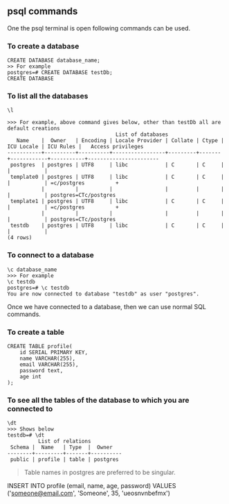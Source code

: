 ## psql commands
One the psql terminal is open following commands can be used.

### To create a database
```
CREATE DATABASE database_name;
>> For example
postgres=# CREATE DATABASE testDb;
CREATE DATABASE
```

### To list all the databases
```
\l

>>> For example, above command gives below, other than testDb all are default creations
                                   List of databases
   Name    |  Owner   | Encoding | Locale Provider | Collate | Ctype | ICU Locale | ICU Rules |   Access privileges   
-----------+----------+----------+-----------------+---------+-------+------------+-----------+-----------------------
 postgres  | postgres | UTF8     | libc            | C       | C     |            |           | 
 template0 | postgres | UTF8     | libc            | C       | C     |            |           | =c/postgres          +
           |          |          |                 |         |       |            |           | postgres=CTc/postgres
 template1 | postgres | UTF8     | libc            | C       | C     |            |           | =c/postgres          +
           |          |          |                 |         |       |            |           | postgres=CTc/postgres
 testdb    | postgres | UTF8     | libc            | C       | C     |            |           | 
(4 rows)
```

### To connect to a database
```
\c database_name
>>> For example
\c testdb
postgres=# \c testdb
You are now connected to database "testdb" as user "postgres".
```

Once we have connected to a database, then we can use normal SQL commands.

### To create a table
```
CREATE TABLE profile(
    id SERIAL PRIMARY KEY,
    name VARCHAR(255),
    email VARCHAR(255),
    password text,
    age int
);
```
### To see all the tables of the database to which you are connected to 
```
\dt
>>> Shows below 
testdb=# \dt
          List of relations
 Schema |  Name   | Type  |  Owner   
--------+---------+-------+----------
 public | profile | table | postgres
```

> Table names in postgres are preferred to be singular.

INSERT INTO profile (email, name, age, password) VALUES ('someone@email.com', 'Someone', 35, 'ueosnvnbefmx')